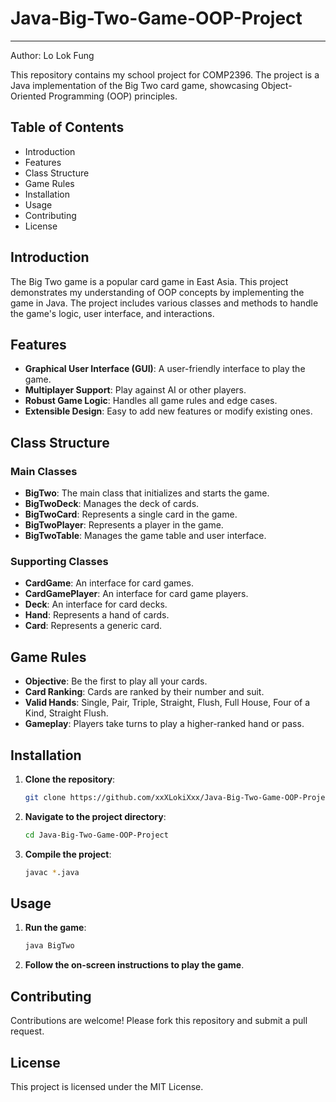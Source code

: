 # Java-Big-Two-Game-OOP-Project
------


Author: Lo Lok Fung

This repository contains my school project for COMP2396. The project is a Java implementation of the Big Two card game, showcasing Object-Oriented Programming (OOP) principles.

## Table of Contents
- Introduction
- Features
- Class Structure
- Game Rules
- Installation
- Usage
- Contributing
- License

## Introduction
The Big Two game is a popular card game in East Asia. This project demonstrates my understanding of OOP concepts by implementing the game in Java. The project includes various classes and methods to handle the game's logic, user interface, and interactions.

## Features
- **Graphical User Interface (GUI)**: A user-friendly interface to play the game.
- **Multiplayer Support**: Play against AI or other players.
- **Robust Game Logic**: Handles all game rules and edge cases.
- **Extensible Design**: Easy to add new features or modify existing ones.

## Class Structure
### Main Classes
- **BigTwo**: The main class that initializes and starts the game.
- **BigTwoDeck**: Manages the deck of cards.
- **BigTwoCard**: Represents a single card in the game.
- **BigTwoPlayer**: Represents a player in the game.
- **BigTwoTable**: Manages the game table and user interface.

### Supporting Classes
- **CardGame**: An interface for card games.
- **CardGamePlayer**: An interface for card game players.
- **Deck**: An interface for card decks.
- **Hand**: Represents a hand of cards.
- **Card**: Represents a generic card.

## Game Rules
- **Objective**: Be the first to play all your cards.
- **Card Ranking**: Cards are ranked by their number and suit.
- **Valid Hands**: Single, Pair, Triple, Straight, Flush, Full House, Four of a Kind, Straight Flush.
- **Gameplay**: Players take turns to play a higher-ranked hand or pass.

## Installation
1. **Clone the repository**:
    ```bash
    git clone https://github.com/xxXLokiXxx/Java-Big-Two-Game-OOP-Project.git
    ```
2. **Navigate to the project directory**:
    ```bash
    cd Java-Big-Two-Game-OOP-Project
    ```
3. **Compile the project**:
    ```bash
    javac *.java
    ```

## Usage
1. **Run the game**:
    ```bash
    java BigTwo
    ```
2. **Follow the on-screen instructions to play the game**.

## Contributing
Contributions are welcome! Please fork this repository and submit a pull request.

## License
This project is licensed under the MIT License.
